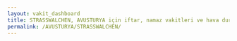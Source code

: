 ```yaml
---
layout: vakit_dashboard
title: STRASSWALCHEN, AVUSTURYA için iftar, namaz vakitleri ve hava durumu - ilçe/eyalet seç
permalink: /AVUSTURYA/STRASSWALCHEN/
---
```


<script type="text/javascript">
  var GLOBAL_COUNTRY = 'AVUSTURYA';
  var GLOBAL_CITY = 'STRASSWALCHEN';
  var GLOBAL_STATE = '';
  var lat = 72;
  var lon = 21;
</script>
